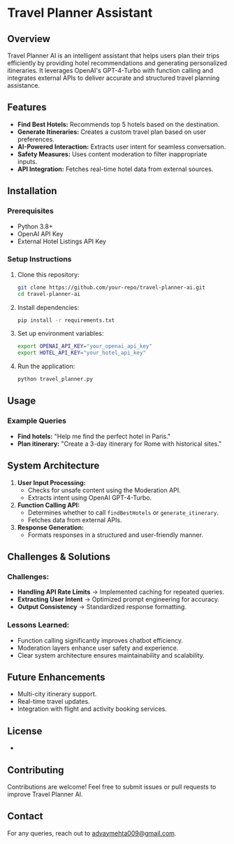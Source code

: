 # Travel Planner Assistant

## Overview
Travel Planner AI is an intelligent assistant that helps users plan their trips efficiently by providing hotel recommendations and generating personalized itineraries. It leverages OpenAI's GPT-4-Turbo with function calling and integrates external APIs to deliver accurate and structured travel planning assistance.

## Features
- **Find Best Hotels:** Recommends top 5 hotels based on the destination.
- **Generate Itineraries:** Creates a custom travel plan based on user preferences.
- **AI-Powered Interaction:** Extracts user intent for seamless conversation.
- **Safety Measures:** Uses content moderation to filter inappropriate inputs.
- **API Integration:** Fetches real-time hotel data from external sources.

## Installation
### Prerequisites
- Python 3.8+
- OpenAI API Key
- External Hotel Listings API Key

### Setup Instructions
1. Clone this repository:
   ```bash
   git clone https://github.com/your-repo/travel-planner-ai.git
   cd travel-planner-ai
   ```
2. Install dependencies:
   ```bash
   pip install -r requirements.txt
   ```
3. Set up environment variables:
   ```bash
   export OPENAI_API_KEY="your_openai_api_key"
   export HOTEL_API_KEY="your_hotel_api_key"
   ```
4. Run the application:
   ```bash
   python travel_planner.py
   ```

## Usage
### Example Queries
- **Find hotels:** "Help me find the perfect hotel in Paris."
- **Plan itinerary:** "Create a 3-day itinerary for Rome with historical sites."

## System Architecture
1. **User Input Processing:**
   - Checks for unsafe content using the Moderation API.
   - Extracts intent using OpenAI GPT-4-Turbo.
2. **Function Calling API:**
   - Determines whether to call `findBestHotels` or `generate_itinerary`.
   - Fetches data from external APIs.
3. **Response Generation:**
   - Formats responses in a structured and user-friendly manner.

## Challenges & Solutions
### Challenges:
- **Handling API Rate Limits** → Implemented caching for repeated queries.
- **Extracting User Intent** → Optimized prompt engineering for accuracy.
- **Output Consistency** → Standardized response formatting.

### Lessons Learned:
- Function calling significantly improves chatbot efficiency.
- Moderation layers enhance user safety and experience.
- Clear system architecture ensures maintainability and scalability.

## Future Enhancements
- Multi-city itinerary support.
- Real-time travel updates.
- Integration with flight and activity booking services.

## License
-

## Contributing
Contributions are welcome! Feel free to submit issues or pull requests to improve Travel Planner AI.

## Contact
For any queries, reach out to [advaymehta009@gmail.com](mailto:advaymehta009@gmail.com).

